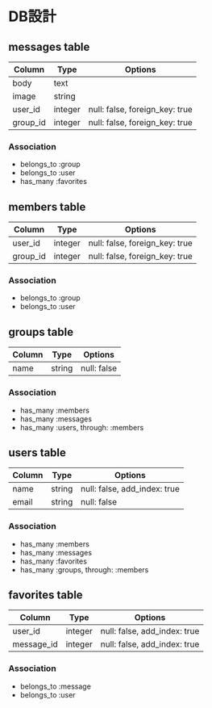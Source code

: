 # DB設計

## messages table
|Column|Type|Options|
|------|----|-------|
|body|text||
|image|string||
|user_id|integer|null: false, foreign_key: true|
|group_id|integer|null: false, foreign_key: true|

### Association
- belongs_to :group
- belongs_to :user
- has_many   :favorites

## members table

|Column|Type|Options|
|------|----|-------|
|user_id|integer|null: false, foreign_key: true|
|group_id|integer|null: false, foreign_key: true|

### Association
- belongs_to :group
- belongs_to :user

## groups table
|Column|Type|Options|
|------|----|-------|
|name|string|null: false|

### Association
- has_many :members
- has_many :messages
- has_many :users, through: :members

## users table
|Column|Type|Options|
|------|----|-------|
|name|string|null: false, add_index: true|
|email|string|null: false|

### Association
- has_many :members
- has_many :messages
- has_many :favorites
- has_many :groups, through: :members

## favorites table
|Column|Type|Options|
|------|----|-------|
|user_id|integer|null: false, add_index: true|
|message_id|integer|null: false, add_index: true|

### Association
- belongs_to :message
- belongs_to :user
